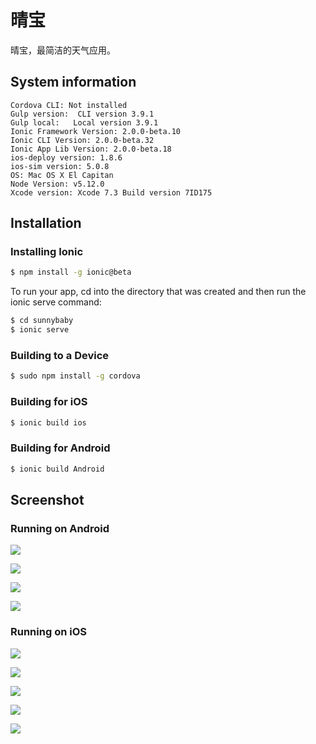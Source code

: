 # 晴宝

晴宝，最简洁的天气应用。

## System information

```
Cordova CLI: Not installed
Gulp version:  CLI version 3.9.1
Gulp local:   Local version 3.9.1
Ionic Framework Version: 2.0.0-beta.10
Ionic CLI Version: 2.0.0-beta.32
Ionic App Lib Version: 2.0.0-beta.18
ios-deploy version: 1.8.6 
ios-sim version: 5.0.8 
OS: Mac OS X El Capitan
Node Version: v5.12.0
Xcode version: Xcode 7.3 Build version 7ID175 
```

## Installation

### Installing Ionic

```bash
$ npm install -g ionic@beta
```

To run your app, cd into the directory that was created and then run the ionic serve command:

```bash
$ cd sunnybaby
$ ionic serve
```

### Building to a Device

```bash
$ sudo npm install -g cordova
```

### Building for iOS

```bash
$ ionic build ios
```

### Building for Android

```bash
$ ionic build Android
```

## Screenshot

### Running on Android

![](http://qiniu.ursb.me/image/android-sunny-1.jpg-h600.jpg)

![](http://qiniu.ursb.me/image/android-sunny-2.jpg-h600.jpg)

![](http://qiniu.ursb.me/image/android-sunny-3.jpg-h600.jpg)

![](http://qiniu.ursb.me/image/android-sunny-4.jpg-h600.jpg)

### Running on iOS

![](http://qiniu.ursb.me/image/ios-sunny-1.png-h600.jpg)

![](http://qiniu.ursb.me/image/ios-sunny-2.png-h600.jpg)

![](http://qiniu.ursb.me/image/ios-sunny-3.png-h600.jpg)

![](http://qiniu.ursb.me/image/ios-sunny-4.png-h600.jpg)

![](http://qiniu.ursb.me/image/ios-sunny-5.jpg)

